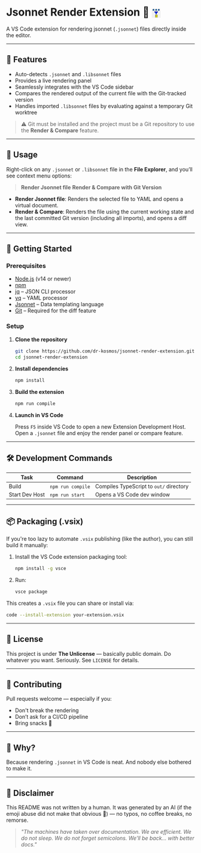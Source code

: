 # Jsonnet Render Extension 🎯 <img src="images/logo.png" alt="Logo" width="24" style="vertical-align: middle;" />

A VS Code extension for rendering jsonnet (`.jsonnet`) files directly inside the editor.

---

## 🔧 Features

* Auto-detects `.jsonnet` and `.libsonnet` files
* Provides a live rendering panel
* Seamlessly integrates with the VS Code sidebar
* Compares the rendered output of the current file with the Git-tracked version
* Handles imported `.libsonnet` files by evaluating against a temporary Git worktree

> ⚠️ Git must be installed and the project must be a Git repository to use the **Render & Compare** feature.

---

## 📂 Usage

Right-click on any `.jsonnet` or `.libsonnet` file in the **File Explorer**, and you’ll see context menu options:

> **Render Jsonnet file**
> **Render & Compare with Git Version**

* **Render Jsonnet file**: Renders the selected file to YAML and opens a virtual document.
* **Render & Compare**: Renders the file using the current working state and the last committed Git version (including all imports), and opens a diff view.

---

## 🚀 Getting Started

### Prerequisites

* [Node.js](https://nodejs.org) (v14 or newer)
* [npm](https://www.npmjs.com/)
* [jq](https://stedolan.github.io/jq/) – JSON CLI processor
* [yq](https://github.com/mikefarah/yq) – YAML processor
* [Jsonnet](https://jsonnet.org/) – Data templating language
* [Git](https://git-scm.com/) – Required for the diff feature

### Setup

1. **Clone the repository**

   ```bash
   git clone https://github.com/dr-kosmos/jsonnet-render-extension.git
   cd jsonnet-render-extension
   ```

2. **Install dependencies**

   ```bash
   npm install
   ```

3. **Build the extension**

   ```bash
   npm run compile
   ```

4. **Launch in VS Code**

   Press `F5` inside VS Code to open a new Extension Development Host.
   Open a `.jsonnet` file and enjoy the render panel or compare feature.

---

## 🛠️ Development Commands

| Task           | Command           | Description                             |
| -------------- | ----------------- | --------------------------------------- |
| Build          | `npm run compile` | Compiles TypeScript to `out/` directory |
| Start Dev Host | `npm run start`   | Opens a VS Code dev window              |

---

## 📦 Packaging (.vsix)

If you're too lazy to automate `.vsix` publishing (like the author), you can still build it manually:

1. Install the VS Code extension packaging tool:

   ```bash
   npm install -g vsce
   ```

2. Run:

   ```bash
   vsce package
   ```

This creates a `.vsix` file you can share or install via:

```bash
code --install-extension your-extension.vsix
```

---

## 📄 License

This project is under **The Unlicense** — basically public domain.
Do whatever you want. Seriously. See `LICENSE` for details.

---

## 🤝 Contributing

Pull requests welcome — especially if you:

* Don't break the rendering
* Don’t ask for a CI/CD pipeline
* Bring snacks 🍟

---

## 🧠 Why?

Because rendering `.jsonnet` in VS Code is neat.
And nobody else bothered to make it.

---

## 🤖 Disclaimer

This README was not written by a human. It was generated by an AI (if the emoji abuse did not make that obvious 🤣) — no typos, no coffee breaks, no remorse.

> *"The machines have taken over documentation. We are efficient. We do not sleep. We do not forget semicolons. We’ll be back... with better docs."*
